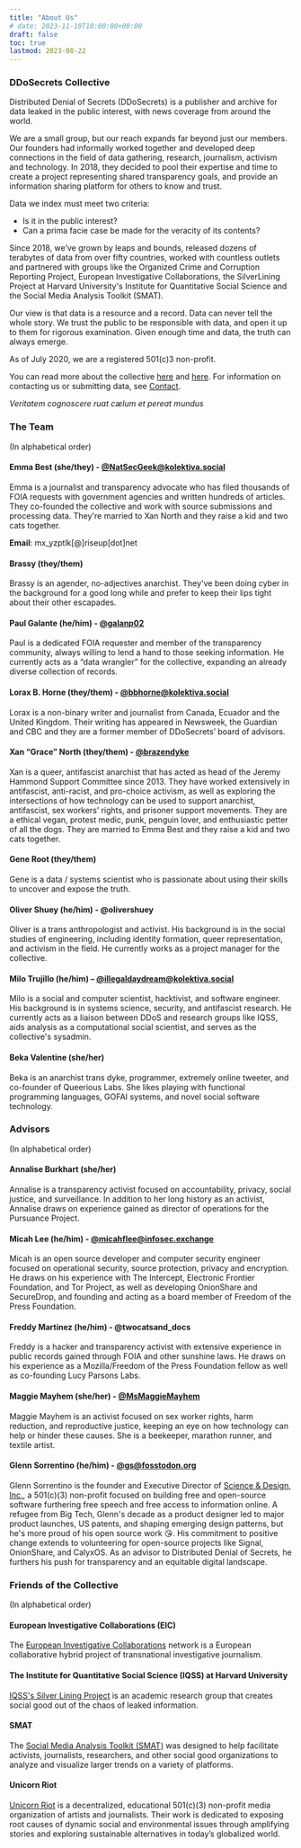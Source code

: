 ```yaml
---
title: "About Us"
# date: 2023-11-10T10:00:00+00:00
draft: false
toc: true
lastmod: 2023-08-22
---
```


### DDoSecrets Collective

Distributed Denial of Secrets (DDoSecrets) is a publisher and archive for data leaked in the public interest, with news coverage from around the world.

We are a small group, but our reach expands far beyond just our members. Our founders had informally worked together and developed deep connections in the field of data gathering, research, journalism, activism and technology. In 2018, they decided to pool their expertise and time to create a project representing shared transparency goals, and provide an information sharing platform for others to know and trust.

Data we index must meet two criteria:
- Is it in the public interest?
- Can a prima facie case be made for the veracity of its contents?

Since 2018, we’ve grown by leaps and bounds, released dozens of terabytes of data from over fifty countries, worked with countless outlets and partnered with groups like the Organized Crime and Corruption Reporting Project, European Investigative Collaborations, the SilverLining Project at Harvard University's Institute for Quantitative Social Science and the Social Media Analysis Toolkit (SMAT).

Our view is that data is a resource and a record. Data can never tell the whole story. We trust the public to be responsible with data, and open it up to them for rigorous examination. Given enough time and data, the truth can always emerge.

As of July 2020, we are a registered 501(c)3 non-profit.

You can read more about the collective [here](https://newrepublic.com/article/163106/ddossecrets-new-wikileaks-julian-assange) and [here](https://www.mic.com/impact/distributed-denial-of-secrets-is-picking-up-where-wikileaks-left-off). For information on contacting us or submitting data, see [Contact](https://ddosecrets.com/wiki/Contact).

*Veritatem cognoscere ruat cælum et pereat mundus*


### The Team

(In alphabetical order)

#### Emma Best (she/they) - [@NatSecGeek@kolektiva.social](https://kolektiva.social/@NatSecGeek)

Emma is a journalist and transparency advocate who has filed thousands of FOIA requests with government agencies and written hundreds of articles. They co-founded the collective and work with source submissions and processing data. They're married to Xan North and they raise a kid and two cats together.

**Email**: mx_yzptlk[@]riseup[dot]net


#### Brassy (they/them)

Brassy is an agender, no-adjectives anarchist. They've been doing cyber in the background for a good long while and prefer to keep their lips tight about their other escapades.


#### Paul Galante (he/him) - [@galanp02](https://twitter.com/galanp02)

Paul is a dedicated FOIA requester and member of the transparency community, always willing to lend a hand to those seeking information. He currently acts as a “data wrangler” for the collective, expanding an already diverse collection of records.


#### Lorax B. Horne (they/them) - [@bbhorne@kolektiva.social](https://kolektiva.social/@bbhorne/)

Lorax is a non-binary writer and journalist from Canada, Ecuador and the United Kingdom. Their writing has appeared in Newsweek, the Guardian and CBC and they are a former member of DDoSecrets’ board of advisors.


#### Xan “Grace” North (they/them) - [@brazendyke](https://twitter.com/brazendyke)

Xan is a queer, antifascist anarchist that has acted as head of the Jeremy Hammond Support Committee since 2013. They have worked extensively in antifascist, anti-racist, and pro-choice activism, as well as exploring the intersections of how technology can be used to support anarchist, antifascist, sex workers’ rights, and prisoner support movements. They are a ethical vegan, protest medic, punk, penguin lover, and enthusiastic petter of all the dogs. They are married to Emma Best and they raise a kid and two cats together.


#### Gene Root (they/them)

Gene is a data / systems scientist who is passionate about using their skills to uncover and expose the truth.


#### Oliver Shuey (he/him) - @olivershuey

Oliver is a trans anthropologist and activist. His background is in the social studies of engineering, including identity formation, queer representation, and activism in the field. He currently works as a project manager for the collective.


#### Milo Trujillo (he/him) – [@illegaldaydream@kolektiva.social](https://kolektiva.social/@illegaldaydream)

Milo is a social and computer scientist, hacktivist, and software engineer. His background is in systems science, security, and antifascist research. He currently acts as a liaison between DDoS and research groups like IQSS, aids analysis as a computational social scientist, and serves as the collective's sysadmin.


#### Beka Valentine (she/her)

Beka is an anarchist trans dyke, programmer, extremely online tweeter, and co-founder of Queerious Labs. She likes playing with functional programming languages, GOFAI systems, and novel social software technology.


### Advisors

(In alphabetical order)

#### Annalise Burkhart (she/her)

Annalise is a transparency activist focused on accountability, privacy, social justice, and surveillance. In addition to her long history as an activist, Annalise draws on experience gained as director of operations for the Pursuance Project.

#### Micah Lee (he/him) - [@micahflee@infosec.exchange](https://infosec.exchange/@micahflee)

Micah is an open source developer and computer security engineer focused on operational security, source protection, privacy and encryption. He draws on his experience with The Intercept, Electronic Frontier Foundation, and Tor Project, as well as developing OnionShare and SecureDrop, and founding and acting as a board member of Freedom of the Press Foundation.

#### Freddy Martinez (he/him) - @twocatsand_docs

Freddy is a hacker and transparency activist with extensive experience in public records gained through FOIA and other sunshine laws. He draws on his experience as a Mozilla/Freedom of the Press Foundation fellow as well as co-founding Lucy Parsons Labs.


#### Maggie Mayhem (she/her) - [@MsMaggieMayhem](https://twitter.com/MsMaggieMayhem)

Maggie Mayhem is an activist focused on sex worker rights, harm reduction, and reproductive justice, keeping an eye on how technology can help or hinder these causes. She is a beekeeper, marathon runner, and textile artist.

#### Glenn Sorrentino (he/him) - [@gs@fosstodon.org](https://fosstodon.org/@gs)

Glenn Sorrentino is the founder and Executive Director of [Science & Design, Inc.](https://scidsg.org), a 501(c)(3) non-profit focused on building free and open-source software furthering free speech and free access to information online. A refugee from Big Tech, Glenn's decade as a product designer led to major product launches, US patents, and shaping emerging design patterns, but he's more proud of his open source work 😘. His commitment to positive change extends to volunteering for open-source projects like Signal, OnionShare, and CalyxOS. As an advisor to Distributed Denial of Secrets, he furthers his push for transparency and an equitable digital landscape.


### Friends of the Collective

(In alphabetical order)

#### European Investigative Collaborations (EIC)

The [European Investigative Collaborations](https://web.archive.org/web/20210307091845/https://eic.network/) network is a European collaborative hybrid project of transnational investigative journalism.

#### The Institute for Quantitative Social Science (IQSS) at Harvard University

[IQSS's Silver Lining Project](https://projects.iq.harvard.edu/silverlining/home) is an academic research group that creates social good out of the chaos of leaked information.

#### SMAT

The [Social Media Analysis Toolkit (SMAT)](https://www.smat-app.com/) was designed to help facilitate activists, journalists, researchers, and other social good organizations to analyze and visualize larger trends on a variety of platforms.

#### Unicorn Riot

[Unicorn Riot](https://unicornriot.ninja/) is a decentralized, educational 501(c)(3) non-profit media organization of artists and journalists. Their work is dedicated to exposing root causes of dynamic social and environmental issues through amplifying stories and exploring sustainable alternatives in today’s globalized world.
